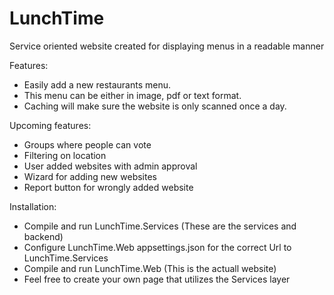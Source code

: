 # LunchTime
Service oriented website created for displaying menus in a readable manner

Features:
- Easily add a new restaurants menu.
- This menu can be either in image, pdf or text format.
- Caching will make sure the website is only scanned once a day.

Upcoming features:
- Groups where people can vote
- Filtering on location
- User added websites with admin approval
- Wizard for adding new websites
- Report button for wrongly added website

Installation:
- Compile and run LunchTime.Services (These are the services and backend)
- Configure LunchTime.Web appsettings.json for the correct Url to LunchTime.Services
- Compile and run LunchTime.Web (This is the actuall website)
- Feel free to create your own page that utilizes the Services layer
